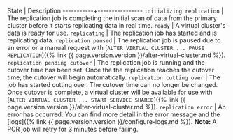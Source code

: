 State      | Description
-----------+----------------
`initializing replication` | The replication job is completing the initial scan of data from the primary cluster before it starts replicating data in real time.
`ready` | A virtual cluster's data is ready for use.
`replicating` | The replication job has started and is replicating data.
`replication paused` | The replication job is paused due to an error or a manual request with [`ALTER VIRTUAL CLUSTER ... PAUSE REPLICATION`]({% link {{ page.version.version }}/alter-virtual-cluster.md %}).
`replication pending cutover` | The replication job is running and the cutover time has been set. Once the the replication reaches the cutover time, the cutover will begin automatically.
`replication cutting over` | The job has started cutting over. The cutover time can no longer be changed. Once cutover is complete, a virtual cluster will be available for use with [`ALTER VIRTUAL CLUSTER ... START SERVICE SHARED`]({% link {{ page.version.version }}/alter-virtual-cluster.md %}).
`replication error` | An error has occurred. You can find more detail in the error message and the [logs]({% link {{ page.version.version }}/configure-logs.md %}). **Note:** A PCR job will retry for 3 minutes before failing.
